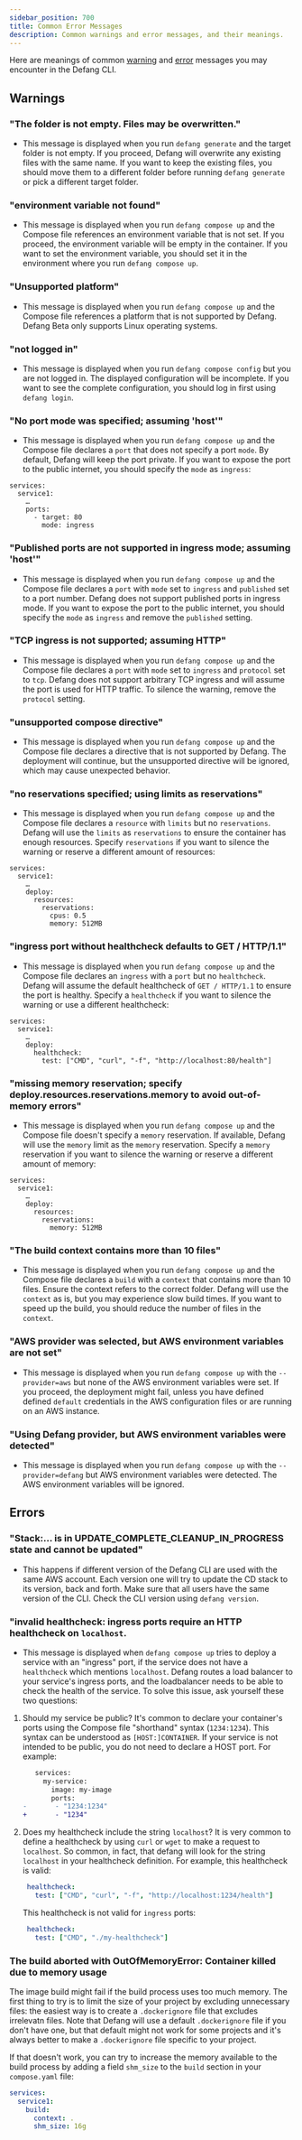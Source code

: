 ```yaml
---
sidebar_position: 700
title: Common Error Messages
description: Common warnings and error messages, and their meanings.
---
```


Here are meanings of common [warning](#warnings) and [error](#errors) messages you may encounter in the Defang CLI. 

## Warnings

### "The folder is not empty. Files may be overwritten."
- This message is displayed when you run `defang generate` and the target folder is not empty. If you proceed, Defang will overwrite any existing files with the same name. If you want to keep the existing files, you should move them to a different folder before running `defang generate` or pick a different target folder.

### "environment variable not found"
- This message is displayed when you run `defang compose up` and the Compose file references an environment variable that is not set. If you proceed, the environment variable will be empty in the container. If you want to set the environment variable, you should set it in the environment where you run `defang compose up`.

### "Unsupported platform"
- This message is displayed when you run `defang compose up` and the Compose file references a platform that is not supported by Defang. Defang Beta only supports Linux operating systems.

### "not logged in"
- This message is displayed when you run `defang compose config` but you are not logged in. The displayed configuration will be incomplete. If you want to see the complete configuration, you should log in first using `defang login`.

### "No port mode was specified; assuming 'host'"
- This message is displayed when you run `defang compose up` and the Compose file declares a `port` that does not specify a port `mode`. By default, Defang will keep the port private. If you want to expose the port to the public internet, you should specify the `mode` as `ingress`:
```
services:
  service1:
    …
    ports:
      - target: 80
        mode: ingress
```

### "Published ports are not supported in ingress mode; assuming 'host'"
- This message is displayed when you run `defang compose up` and the Compose file declares a `port` with `mode` set to `ingress` and `published` set to a port number. Defang does not support published ports in ingress mode. If you want to expose the port to the public internet, you should specify the `mode` as `ingress` and remove the `published` setting.

### "TCP ingress is not supported; assuming HTTP"
- This message is displayed when you run `defang compose up` and the Compose file declares a `port` with `mode` set to `ingress` and `protocol` set to `tcp`. Defang does not support arbitrary TCP ingress and will assume the port is used for HTTP traffic. To silence the warning, remove the `protocol` setting.

### "unsupported compose directive"
- This message is displayed when you run `defang compose up` and the Compose file declares a directive that is not supported by Defang. The deployment will continue, but the unsupported directive will be ignored, which may cause unexpected behavior.

### "no reservations specified; using limits as reservations"
- This message is displayed when you run `defang compose up` and the Compose file declares a `resource` with `limits` but no `reservations`. Defang will use the `limits` as `reservations` to ensure the container has enough resources. Specify `reservations` if you want to silence the warning or reserve a different amount of resources:
```
services:
  service1:
    …
    deploy:
      resources:
        reservations:
          cpus: 0.5
          memory: 512MB
```

### "ingress port without healthcheck defaults to GET / HTTP/1.1"
- This message is displayed when you run `defang compose up` and the Compose file declares an `ingress` with a `port` but no `healthcheck`. Defang will assume the default healthcheck of `GET / HTTP/1.1` to ensure the port is healthy. Specify a `healthcheck` if you want to silence the warning or use a different healthcheck:
```
services:
  service1:
    …
    deploy:
      healthcheck:
        test: ["CMD", "curl", "-f", "http://localhost:80/health"]
```

### "missing memory reservation; specify deploy.resources.reservations.memory to avoid out-of-memory errors"
- This message is displayed when you run `defang compose up` and the Compose file doesn't specify a `memory` reservation. If available, Defang will use the `memory` limit as the `memory` reservation. Specify a `memory` reservation if you want to silence the warning or reserve a different amount of memory:
```
services:
  service1:
    …
    deploy:
      resources:
        reservations:
          memory: 512MB
```

### "The build context contains more than 10 files"
- This message is displayed when you run `defang compose up` and the Compose file declares a `build` with a `context` that contains more than 10 files. Ensure the context refers to the correct folder. Defang will use the `context` as is, but you may experience slow build times. If you want to speed up the build, you should reduce the number of files in the `context`.

### "AWS provider was selected, but AWS environment variables are not set"
- This message is displayed when you run `defang compose up` with the `--provider=aws` but none of the AWS environment variables were set. If you proceed, the deployment might fail, unless you have defined defined `default` credentials in the AWS configuration files or are running on an AWS instance.

### "Using Defang provider, but AWS environment variables were detected"
- This message is displayed when you run `defang compose up` with the `--provider=defang` but AWS environment variables were detected. The AWS environment variables will be ignored.

## Errors

### "Stack:… is in UPDATE_COMPLETE_CLEANUP_IN_PROGRESS state and cannot be updated"
- This happens if different version of the Defang CLI are used with the same AWS account. Each version one will try to update the CD stack to its version, back and forth. Make sure that all users have the same version of the CLI. Check the CLI version using `defang version`.

### "invalid healthcheck: ingress ports require an HTTP healthcheck on `localhost`.

- This message is displayed when `defang compose up` tries to deploy a service with an "ingress" port, if the service does not have a `healthcheck` which mentions `localhost`. Defang routes a load balancer to your service's ingress ports, and the loadbalancer needs to be able to check the health of the service. To solve this issue, ask yourself these two questions:

1. Should my service be public? It's common to declare your container's ports using the Compose file "shorthand" syntax (`1234:1234`). This syntax can be understood as `[HOST:]CONTAINER`. If your service is not intended to be public, you do not need to declare a HOST port. For example:

    ```diff
       services:
         my-service:
           image: my-image
           ports:
    -       - "1234:1234"
    +       - "1234"
    ```
2. Does my healthcheck include the string `localhost`? It is very common to define a healthcheck by using `curl` or `wget` to make a request to `localhost`. So common, in fact, that defang will look for the string `localhost` in your healthcheck definition. For example, this healthcheck is valid:

    ```yaml
     healthcheck:
       test: ["CMD", "curl", "-f", "http://localhost:1234/health"]
    ```

    This healthcheck is not valid for `ingress` ports:

    ```yaml
     healthcheck:
       test: ["CMD", "./my-healthcheck"]
    ```

### The build aborted with OutOfMemoryError: Container killed due to memory usage

The image build might fail if the build process uses too much memory. The first thing to try is to limit the size of your project by excluding unnecessary files: the easiest way is to create a `.dockerignore` file that excludes irrelevatn files. Note that Defang will use a default `.dockerignore` file if you don't have one, but that default might not work for some projects and it's always better to make a `.dockerignore` file specific to your project.

If that doesn't work, you can try to increase the memory available to the build process by adding a field `shm_size` to the `build` section in your `compose.yaml` file:

```yaml
services:
  service1:
    build:
      context: .
      shm_size: 16g
```
